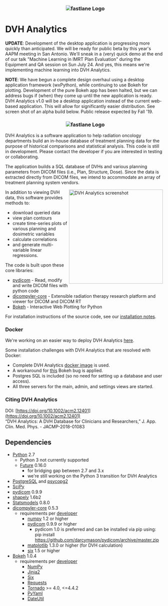 <h3 align="center">
  <img src="https://user-images.githubusercontent.com/4778878/30754005-b7a7e808-9f86-11e7-8b0f-79d1006babdf.jpg" alt="fastlane Logo" />
</h3>

# DVH Analytics
**UPDATE**: Development of the desktop application is progressing more quickly than anticipated. We will be ready for public 
beta by this year's AAPM meeting in San Antonio. We'll sneak in a (very) quick demo at the end of our talk "Machine Learning
in IMRT Plan Evaluation" during the Equipment and QA session on Sun July 24. And yes, this means we're implementing machine
learning into DVH Analytics.

**NOTE**: We have begun a complete design overhaul using a desktop application framework (wxPython), while continuing to use 
Bokeh for plotting. Development of the pure Bokeh app has been halted, but we can address bugs if (when) they come up 
until the new application is ready. DVH Analytics v1.0 will be a desktop application instead of the current web-based 
application. This will allow for significantly easier distribution. See screen shot of an alpha build below.  Public 
release expected by Fall '19.

<h3 align="center">
  <img src="https://user-images.githubusercontent.com/4778878/54063970-01c4eb00-41d6-11e9-95c1-8673773cfb11.png" alt="fastlane Logo" />
</h3>
 
DVH Analytics is a software application to help radiation oncology departments build an in-house database of treatment planning data 
for the purpose of historical comparisons and statistical analysis. This code is still in development.  Please contact the developer if  you are interested in testing or collaborating.

The application builds a SQL database of DVHs and various planning parameters from DICOM files 
(i.e., Plan, Structure, Dose). Since the data is extracted directly from DICOM files, we intend
to accommodate an array of treatment planning system vendors.

<img src='https://user-images.githubusercontent.com/4778878/37943568-11f856fc-3146-11e8-85ec-4c0d3cbf2492.png' align='right' width='300' alt="DVH Analytics screenshot">  


In addition to viewing DVH data, this software provides methods to:

- download queried data
- view plan contours
- create time-series plots of various planning and dosimetric variables
- calculate correlations
- and generate multi-variable linear regressions.


The code is built upon these core libraries:
* [pydicom](http://code.google.com/p/pydicom/) - Read, modify and write DICOM files with python code
* [dicompyler-core](https://pypi.python.org/pypi/dicompyler-core) - Extensible radiation therapy research platform and viewer for DICOM and DICOM RT
* [Bokeh](http://bokeh.pydata.org/en/latest/index.html) - Interactive Web Plotting for Python

For installation instructions of the source code, see our [installation notes](https://github.com/cutright/DVH-Analytics/blob/master/install_notes.md).


### Docker
We're working on an easier way to deploy DVH Analytics [here](https://github.com/cutright/DVH-Analytics-Docker).

Some installation challenges with DVH Analytics that are resolved with Docker:
* Complete DVH Analytics [docker image](https://hub.docker.com/r/cutright/dvh-analytics/) is used.
* A workaround for [this](https://github.com/bokeh/bokeh/issues/7771) Bokeh bug is applied.
* Postgres SQL is included (so no need for setting up a database and user access).
* All three servers for the main, admin, and settings views are started.


### Citing DVH Analytics
DOI: [https://doi.org/10.1002/acm2.12401](https://doi.org/10.1002/acm2.12401)  
“DVH Analytics: A DVH Database for Clinicians and Researchers,” J. App. Clin. Med. Phys. - JACMP-2018-01083


## Dependencies
* [Python](https://www.python.org) 2.7  
    * Python 3 not currently supported
    * [Future](https://pypi.python.org/pypi/future) 0.16.0
        * for bridging gap between 2.7 and 3.x
        * we're still working on the Python 3 transition for DVH Analytics
* [PostgreSQL](https://www.postgresql.org/) and [psycopg2](http://initd.org/psycopg/)
* [SciPy](https://scipy.org)
* [pydicom](https://github.com/darcymason/pydicom) 0.9.9
* [shapely](https://github.com/Toblerity/Shapely) 1.6b2
* [Statsmodels](https://github.com/statsmodels/statsmodels) 0.8.0
* [dicompyler-core](https://pypi.python.org/pypi/dicompyler-core) 0.5.3
    * requirements per [developer](https://github.com/bastula)
        * [numpy](http://www.numpy.org/) 1.2 or higher
        * [pydicom](https://github.com/pydicom/pydicom) 0.9.9 or higher
            * pydicom 1.0 is preferred and can be installed via pip using: pip install https://github.com/darcymason/pydicom/archive/master.zip
        * [matplotlib](http://matplotlib.sourceforge.net/) 1.3.0 or higher (for DVH calculation)
        * [six](https://pythonhosted.org/six/) 1.5 or higher
* [Bokeh](http://bokeh.pydata.org/en/latest/index.html) 1.0.4
    * requirements per [developer](http://bokeh.pydata.org/en/latest/docs/installation.html)
        * [NumPy](http://www.numpy.org/)
        * [Jinja2](http://jinja.pocoo.org/)
        * [Six](https://pythonhosted.org/six/)
        * [Requests](http://docs.python-requests.org/en/master/user/install/)
        * [Tornado](http://www.tornadoweb.org/en/stable/) >= 4.0, <=4.4.2
        * [PyYaml](https://pypi.python.org/pypi/pyaml)
        * [DateUtil](https://pypi.python.org/pypi/python-dateutil)
